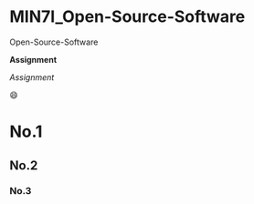 # MIN7I_Open-Source-Software
Open-Source-Software

__Assignment__  

*Assignment*  

:smile:

<h1> No.1
<h2> No.2
<h3> No.3
